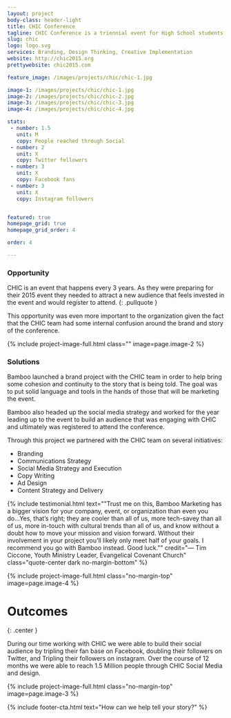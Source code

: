 ```yaml
---
layout: project
body-class: header-light
title: CHIC Conference
tagline: CHIC Conference is a triennial event for High School students hosted by the Evangelical Covenant Church.
slug: chic
logo: logo.svg
services: Branding, Design Thinking, Creative Implementation
website: http://chic2015.org
prettywebsite: chic2015.com

feature_image: /images/projects/chic/chic-1.jpg

image-1: /images/projects/chic/chic-1.jpg
image-2: /images/projects/chic/chic-2.jpg
image-3: /images/projects/chic/chic-3.jpg
image-4: /images/projects/chic/chic-4.jpg

stats:
 - number: 1.5
   unit: M
   copy: People reached through Social
 - number: 2
   unit: X
   copy: Twitter followers
 - number: 3
   unit: X
   copy: Facebook fans
 - number: 3
   unit: X
   copy: Instagram followers


featured: true
homepage_grid: true
homepage_grid_order: 4

order: 4

---
```


### Opportunity
CHIC is an event that happens every 3 years. As they were preparing for their 2015 event they needed to attract a new audience that feels invested in the event and would register to attend.
{: .pullquote }

This opportunity was even more important to the organization given the fact that the CHIC team had some internal confusion around the brand and story of the conference.

{% include project-image-full.html class="" image=page.image-2 %}

### Solutions
Bamboo launched a brand project with the CHIC team in order to help bring some cohesion and continuity to the story that is being told. The goal was to put solid language and tools in the hands of those that will be marketing the event. 

Bamboo also headed up the social media strategy and worked for the year leading up to the event to build an audience that was engaging with CHIC and ultimately was registered to attend the conference. 

Through this project we partnered with the CHIC team on several initiatives:

- Branding
- Communications Strategy
- Social Media Strategy and Execution
- Copy Writing
- Ad Design
- Content Strategy and Delivery

{% include testimonial.html text="\"Trust me on this, Bamboo Marketing has a bigger vision for your company, event, or organization than even you do...Yes, that’s right; they are cooler than all of us, more tech-savey than all of us, more in-touch with cultural trends than all of us, and know without a doubt how to move your mission and vision forward.  Without their involvement in your project you’ll likely only meet half of your goals.  I recommend you go with Bamboo instead.  Good luck.\"" credit="— Tim Ciccone, Youth Ministry Leader, Evangelical Covenant Church" class="quote-center dark no-margin-bottom" %}

{% include project-image-full.html class="no-margin-top" image=page.image-4 %}

# Outcomes
{: .center }

During our time working with CHIC we were able to build their social audience by tripling their fan base on Facebook, doubling their followers on Twitter, and Tripling their followers on instagram. Over the course of 12 months we were able to reach 1.5 Million people through CHIC Social Media and design. 

{% include project-image-full.html class="no-margin-top" image=page.image-3 %}

{% include footer-cta.html text="How can we help tell your story?" %}



